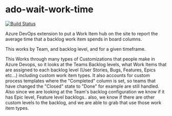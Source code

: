 # ado-wait-work-time

[![Build Status](https://dev.azure.com/oneluckidev/OneLuckiDev/_apis/build/status/jeffpriz.ado-wait-work-time?branchName=main)](https://dev.azure.com/oneluckidev/OneLuckiDev/_build/latest?definitionId=36&branchName=main)


Azure DevOps extension to put a Work Item hub on the site to report the average time that a backlog work item spends in board columns.  

This works by Team, and backlog level, and for a given timeframe.  

This Works through many types of Customizations that people make in Azure Devops, so it looks at the Teams Backlog levels, what Work Items that are assigned to each backlog level (User Stories, Bugs, Features, Epics etc...) including custom work item types.  It also accounts for custom process templates where the "Completed" column is set, so teams that have changed the "Closed" state to "Done" for example are still handled.  Also since we are looking at the Team's backlog configuration we know if it has Epic level, Feature level backlogs.. also, we know if there are other custom levels to the backlog, and we are able to grab that use those work item types.

